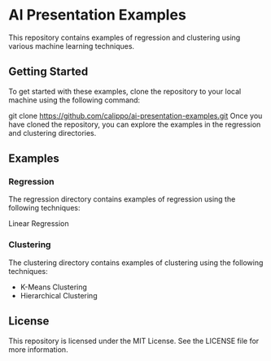 # AI Presentation Examples
This repository contains examples of regression and clustering using various machine learning techniques.

## Getting Started
To get started with these examples, clone the repository to your local machine using the following command:

git clone https://github.com/calippo/ai-presentation-examples.git
Once you have cloned the repository, you can explore the examples in the regression and clustering directories.

## Examples
### Regression
The regression directory contains examples of regression using the following techniques:

Linear Regression

### Clustering
The clustering directory contains examples of clustering using the following techniques:

- K-Means Clustering
- Hierarchical Clustering

## License
This repository is licensed under the MIT License. See the LICENSE file for more information.
